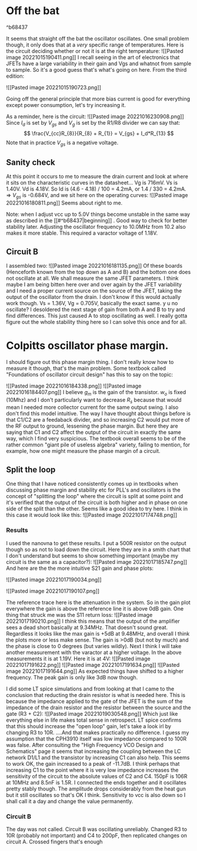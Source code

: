 # Off the bat

^b68437

It seems that straight off the bat  the oscillator oscillates. One small problem though, it only does that at a _very_ specific range of temperatures. Here is the circuit deciding whether or not it is at the right temperature:
![[Pasted image 20221015190411.png]]
I recall seeing in the art of electronics that JFETs have a large variability in their gain and Vgs and whatnot from sample to sample. So it's a good guess that's what's going on here. From the third edition:

![[Pasted image 20221015190723.png]]

Going off the general principle that more bias current is good for everything except power consumption, let's try increasing it.

As a reminder, here is the circuit:
![[Pasted image 20221016230908.png]]
Since $I_d$ is set by $V_{gs}$ and $V_g$ is set by the R1/R8 divider we can say that:
$$ \frac{V_{cc}R_{8}}{R_{8} + R_{1}} = V_{gs} + I_d*R_{13} $$ Note  that in practice $V_{gs}$ is a negative voltage.

## Sanity check
At this point it occurs to me to measure the drain current and look at where it sits on  the characteristic curves in the datasheet...
Vg is 716mV. Vs is 1.40V. Vd is 4.18V. So Id is (4.6 - 4.18) / 100 = 4.2mA, or 1.4 / 330 = 4.2mA. 
=> $V_{gs}$ is -0.684V, and we sit here on the operating curves:
![[Pasted image 20221016180811.png]]
Seems about right to me.

Note: when I adjust vcc up to 5.0V things become unstable in the same way as described in the [[#^b68437|beginning]] . Good way to check for better stability later. Adjusting the oscillator frequency to 10.0MHz from 10.2 also makes it more stable. This required a varactor voltage of 1.18V.

## Circuit B
I assembled two:
![[Pasted image 20221016181135.png]]
Of these boards (Henceforth known from the top down as A and B) and the bottom one does not oscillate at all. We shall measure the same  JFET parameters. I think maybe I am being bitten here over and over again by the JFET variability and I need a proper current source on the source of the JFET, taking the output of the oscillator from the drain. I don't know if this would actually work though.
Vs = 1.36V, Vg = 0.705V, basically the exact same. y u no oscillate?
I desoldered the next stage of gain from both A and B to try and find differences. This just caused A to stop oscillating as well. I really gotta figure out the whole stability thing here so I can solve this once and for all.

# Colpitts oscillator phase margin.
I should figure out this phase margin thing. I don't really know how to measure it though, that's the main problem.
Some textbook called "Foundations of oscillator circuit design" has this to say on the topic:

![[Pasted image 20221016184338.png]]
![[Pasted image 20221016184407.png]]
I believe $g_m$ is the gain of the transistor. $w_o$ is fixed (10Mhz) and I don't particularly want to decrease $R_s$ because that would mean I needed more collector current for the same output swing.
I also don't find this model intuitive. The way I have thought about things before is that C1/C2 are a feedaback divider, and so increasing C2 would put more of the RF output to ground, lessening the phase margin. But here they are saying that C1 and C2 affect the output of the circuit in exactly the same way, which I find very suspicious.
The textbook overall seems to be of the rather common "giant pile of useless algebra" variety, failing to mention, for example, how one might measure the phase margin of a circuit.

## Split the loop
One thing that I have noticed consistently comes up in textbooks when discussing phase margin and stability etc for PLL's and oscillators is the concept of "splitting the loop" where the circuit is split at some point and it's verified that the output of the circuit is both higher and in phase on one side of the split than the other. 
Seems like a good idea to try here. I think in this case it would look like this:
![[Pasted image 20221017174748.png]]
### Results
I used the nanovna to get these results. I put a 500R resistor on the output though so as not to load down the circuit. Here they are in a smith chart that I don't understand but seems to show something important (maybe my circuit is the same as a capacitor?):
![[Pasted image 20221017185747.png]]
And here are the the more intuitive S21 gain and phase plots:

![[Pasted image 20221017190034.png]]

![[Pasted image 20221017190107.png]]

The reference trace here is the attenuation in the system. So in the gain plot everywhere the gain is above the reference line it is above 0dB gain.
One thing that struck me was the S11 return loss:
![[Pasted image 20221017190210.png]]
I *think* this means that the output of the amplifier sees a dead short basically at 9.34MHz. That doesn't sound great.
Regardless it looks like the max gain is +5dB at 9.48MHz, and overall I think the plots more or less make sense. The gain is >0dB (but not by much) and the phase is close to 0 degrees (but varies wildly).
Next I think I will take another measurement with the varactor at a higher voltage. In the above measurements it is at 1.19V. Here it is at 4V:
![[Pasted image 20221017191622.png]]
![[Pasted image 20221017191634.png]]
![[Pasted image 20221017191644.png]]
As expected things have shifted to a higher frequency. The peak gain is only like 3dB now though.

I did some LT spice simulations and from looking at that I came to the conclusion that reducting the drain resistor is what is needed here. This is because the impedance applied to the gate of the JFET is the sum of the impedance of the drain resistor and the resistor between the source and the gate (R3 + C2):
![[Pasted image 20221019030548.png]]
Which just like everything else in life makes total sense in retrospect.
LT spice confirms that this should increase the "open loop" gain, let's take  a look irl by changing R3 to 10R.
....And that makes practically no difference. I guess my assumption that the CPH3910 itself was low impedance compared to 100R was false.
After consulting the "High Frequency VCO Design and Schematics" page it seems that increasing  the coupling between the LC network D1/L1 and the transistor by increasing C1 can also help. This seems to work OK, the gain increased to a peak of -11.7dB. I think perhaps that increasing C1 to the point where it is very low impedance increases the sensitivity of the circuit to the absolute values of C2 and C4. 150pF is 106R at 10MHz and 8.5nF is 1.5R.
I connected the ends together and it oscillates pretty stably though. The amplitude drops considerably from the heat gun but it still oscillates so that's OK I think. Sensitivity to vcc is also down so I shall call it a day and change the value permanently.
### Circuit B
The day was not called. Circuit B was oscillating unreliably. Changed R3 to 10R (probably not important) and C4 to 200pF, then replicated changes on circuit A. Crossed fingers that's enough
